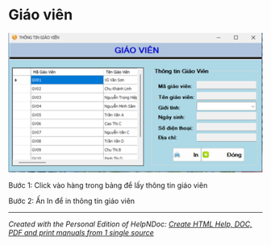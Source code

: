 # Giáo viên

![Image](<lib/NewItem7.png>)

Bước 1: Click vào hàng trong bảng để lấy thông tin giáo viên

Bước 2: Ấn In để in thông tin giáo viên

***
_Created with the Personal Edition of HelpNDoc: [Create HTML Help, DOC, PDF and print manuals from 1 single source](<https://www.helpndoc.com/help-authoring-tool>)_
